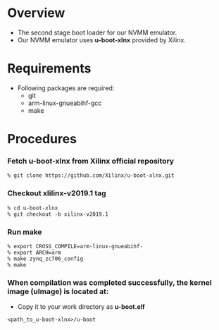# Overview
- The second stage boot loader for our NVMM emulator.
- Our NVMM emulator uses **u-boot-xlnx** provided by Xilinx.


# Requirements
- Following packages are required:
  - git
  - arm-linux-gnueabihf-gcc
  - make


# Procedures
### Fetch u-boot-xlnx from Xilinx official repository
```
% git clone https://github.com/Xilinx/u-boot-xlnx.git
```

### Checkout xlilinx-v2019.1 tag
```
% cd u-boot-xlnx
% git checkout -b xilinx-v2019.1
```

### Run make
```
% export CROSS_COMPILE=arm-linux-gnueabihf-
% export ARCH=arm
% make zynq_zc706_config
% make
```

### When compilation was completed successfully, the kernel image (uImage) is located at:
- Copy it to your work directory as **u-boot.elf**

```
<path_to_u-boot-xlnx>/u-boot
```
